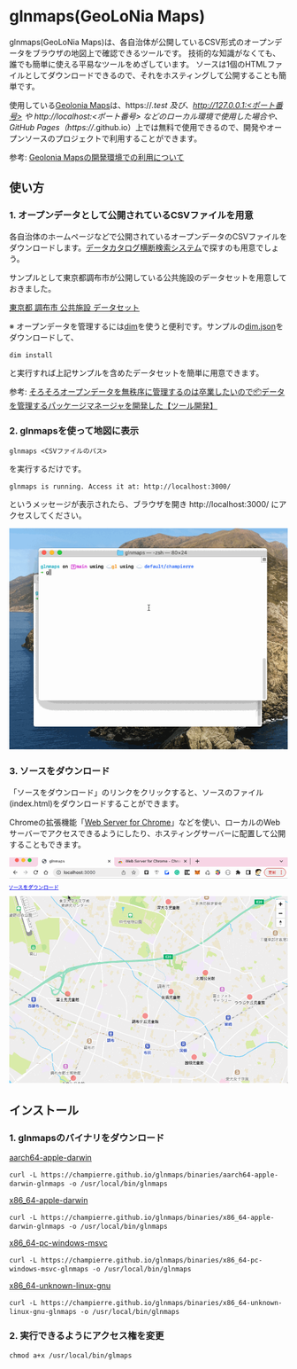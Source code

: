 # glnmaps(**G**eo**L**o**N**ia Maps)

glnmaps(GeoLoNia Maps)は、各自治体が公開しているCSV形式のオープンデータをブラウザの地図上で確認できるツールです。
技術的な知識がなくても、誰でも簡単に使える平易なツールをめざしています。
ソースは1個のHTMLファイルとしてダウンロードできるので、それをホスティングして公開することも簡単です。

使用している[Geolonia Maps](https://docs.geolonia.com/)は、https://*.test 及び、http://127.0.0.1:<ポート番号> や http://localhost:<ポート番号> などのローカル環境で使用した場合や、GitHub Pages（https://*.github.io）上では無料で使用できるので、開発やオープンソースのプロジェクトで利用することができます。

参考: [Geolonia Mapsの開発環境での利用について](https://docs.geolonia.com/tutorial/002/#%E9%96%8B%E7%99%BA%E7%92%B0%E5%A2%83%E3%81%A7%E3%81%AE%E5%88%A9%E7%94%A8%E3%81%AB%E3%81%A4%E3%81%84%E3%81%A6)

## 使い方

### 1. オープンデータとして公開されているCSVファイルを用意

各自治体のホームページなどで公開されているオープンデータのCSVファイルをダウンロードします。[データカタログ横断検索システム](https://search.ckan.jp/)で探すのも用意でしょう。

サンプルとして東京都調布市が公開している公共施設のデータセットを用意しておきました。

[東京都 調布市 公共施設 データセット](https://champierre.github.io/sample.csv)

※ オープンデータを管理するには[dim](https://github.com/c-3lab/dim)を使うと便利です。サンプルの[dim.json](https://champierre.github.io/dim.json)をダウンロードして、

```
dim install
```

と実行すれば上記サンプルを含めたデータセットを簡単に用意できます。

参考: [そろそろオープンデータを無秩序に管理するのは卒業したいので📦データを管理するパッケージマネージャを開発した【ツール開発】](https://qiita.com/ryo-ma/items/0505f7790ad2b12bcdc2)

### 2. glnmapsを使って地図に表示

```
glnmaps <CSVファイルのパス>
```

を実行するだけです。

```
glnmaps is running. Access it at: http://localhost:3000/
```

というメッセージが表示されたら、ブラウザを開き http://localhost:3000/ にアクセスしてください。

![glnmaps.gif](images/glnmaps.gif)

### 3. ソースをダウンロード

「ソースをダウンロード」のリンクをクリックすると、ソースのファイル(index.html)をダウンロードすることができます。

Chromeの拡張機能「[Web Server for Chrome](https://chrome.google.com/webstore/detail/web-server-for-chrome/ofhbbkphhbklhfoeikjpcbhemlocgigb)」などを使い、ローカルのWebサーバーでアクセスできるようにしたり、ホスティングサーバーに配置して公開することもできます。

![web_server_for_chrome.gif](images/web_server_for_chrome.gif)

## インストール

### 1. glnmapsのバイナリをダウンロード

[aarch64-apple-darwin](https://champierre.github.io/glnmaps/binaries/aarch64-apple-darwin-glnmaps)

```
curl -L https://champierre.github.io/glnmaps/binaries/aarch64-apple-darwin-glnmaps -o /usr/local/bin/glnmaps
```

[x86_64-apple-darwin](https://champierre.github.io/glnmaps/binaries/x86_64-apple-darwin-glnmaps)

```
curl -L https://champierre.github.io/glnmaps/binaries/x86_64-apple-darwin-glnmaps -o /usr/local/bin/glnmaps
```

[x86_64-pc-windows-msvc](https://champierre.github.io/glnmaps/binaries/x86_64-pc-windows-msvc-glnmaps)

```
curl -L https://champierre.github.io/glnmaps/binaries/x86_64-pc-windows-msvc-glnmaps -o /usr/local/bin/glnmaps
```

[x86_64-unknown-linux-gnu](https://champierre.github.io/glnmaps/binaries/x86_64-unknown-linux-gnu-glnmaps)

```
curl -L https://champierre.github.io/glnmaps/binaries/x86_64-unknown-linux-gnu-glnmaps -o /usr/local/bin/glnmaps
```

### 2. 実行できるようにアクセス権を変更

```
chmod a+x /usr/local/bin/glmaps
```
